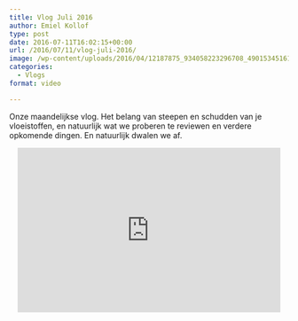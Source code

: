 ```yaml
---
title: Vlog Juli 2016
author: Emiel Kollof
type: post
date: 2016-07-11T16:02:15+00:00
url: /2016/07/11/vlog-juli-2016/
image: /wp-content/uploads/2016/04/12187875_934058223296708_490153451613454867_n-e1459794113809.jpg
categories:
  - Vlogs
format: video

---
```

Onze maandelijkse vlog. Het belang van steepen en schudden van je vloeistoffen, en natuurlijk wat we proberen te reviewen en verdere opkomende dingen. En natuurlijk dwalen we af.

<span class="embed-youtube" style="text-align:center; display: block;"><iframe class='youtube-player' type='text/html' width='474' height='297' src='https://www.youtube.com/embed/NuZ4thkOcQw?version=3&#038;rel=1&#038;fs=1&#038;autohide=2&#038;showsearch=0&#038;showinfo=1&#038;iv_load_policy=1&#038;wmode=transparent' allowfullscreen='true' style='border:0;'></iframe></span>